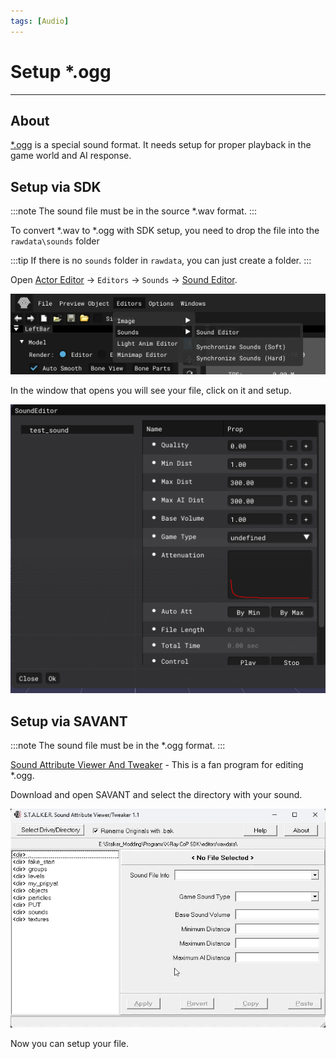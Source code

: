 ```yaml
---
tags: [Audio]
---
```


# Setup *.ogg

___

## About

[*.ogg](../../references/file-formats/audio-video/ogg.md) is a special sound format. It needs setup for proper playback in the game world and AI response.

## Setup via SDK

:::note
The sound file must be in the source *.wav format.
:::

To convert *.wav to \*.ogg with SDK setup, you need to drop the file into the `rawdata\sounds` folder

:::tip
If there is no `sounds` folder in `rawdata`, you can just create a folder.
:::

Open [Actor Editor](../../modding-tools/sdk/actor-editor/actor-editor.md) -> `Editors` -> `Sounds` -> [Sound Editor](../../modding-tools/sdk/sound-editor/sound-editor.md).

![alt text centered](assets/images/setup-ogg-sdk.png)

In the window that opens you will see your file, click on it and setup.

![alt text centered](assets/images/setup-ogg-sdk-2.png)

## Setup via SAVANT

:::note
The sound file must be in the *.ogg format.
:::

[Sound Attribute Viewer And Tweaker](../../modding-tools/audio-video/savandt.md) - This is a fan program for editing *.ogg.

Download and open SAVANT and select the directory with your sound.

![alt text centered](assets/gifs/savant-setup-dirs.gif)

Now you can setup your file.
